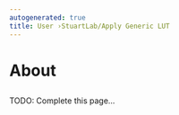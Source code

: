 ```yaml
---
autogenerated: true
title: User ›StuartLab/Apply Generic LUT
---
```


<h1>

About

</h1>

TODO: Complete this page...
